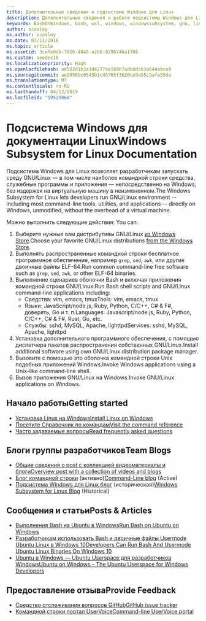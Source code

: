 ```yaml
---
title: Дополнительные сведения о подсистеме Windows для Linux
description: Дополнительные сведения о работе подсистемы Windows для Linux.
keywords: BashOnWindows, bash, wsl, windows, windowssubsystem, gnu, linux
author: scooley
ms.author: scooley
ms.date: 07/11/2016
ms.topic: article
ms.assetid: 3cefe0db-7616-4848-a2b6-9296746a178b
ms.custom: seodec18
ms.localizationpriority: High
ms.openlocfilehash: ad582d1b3a3d4277ee1b9b7adb0dc63a644abce9
ms.sourcegitcommit: ae0956bc0543b1c45765f3620ce9a55c9afe55da
ms.translationtype: MT
ms.contentlocale: ru-RU
ms.lasthandoff: 04/12/2019
ms.locfileid: "59529068"
---
```

# <a name="windows-subsystem-for-linux-documentation"></a><span data-ttu-id="f6a1b-104">Подсистема Windows для документации Linux</span><span class="sxs-lookup"><span data-stu-id="f6a1b-104">Windows Subsystem for Linux Documentation</span></span>

<span data-ttu-id="f6a1b-105">Подсистема Windows для Linux позволяет разработчикам запускать среду GNU/Linux — в том числе наиболее командной строки средства, служебные программы и приложения — непосредственно на Windows, без издержек на виртуальную машину в неизмененном.</span><span class="sxs-lookup"><span data-stu-id="f6a1b-105">The Windows Subsystem for Linux lets developers run GNU/Linux environment -- including most command-line tools, utilities, and applications -- directly on Windows, unmodified, without the overhead of a virtual machine.</span></span>  

<span data-ttu-id="f6a1b-106">Можно выполнить следующие действия: </span><span class="sxs-lookup"><span data-stu-id="f6a1b-106">You can:</span></span>

1. <span data-ttu-id="f6a1b-107">Выберите нужные вам дистрибутивы GNU/Linux [из Windows Store](https://aka.ms/wslstore).</span><span class="sxs-lookup"><span data-stu-id="f6a1b-107">Choose your favorite GNU/Linux distributions [from the Windows Store](https://aka.ms/wslstore).</span></span>
1. <span data-ttu-id="f6a1b-108">Выполнять распространенные командной строки бесплатное программное обеспечение, например `grep`, `sed`, `awk`, или другие двоичные файлы ELF-64.</span><span class="sxs-lookup"><span data-stu-id="f6a1b-108">Run common command-line free software such as `grep`, `sed`, `awk`, or other ELF-64 binaries.</span></span> 
1. <span data-ttu-id="f6a1b-109">Выполнение сценариев оболочки Bash и включая приложения командной строки GNU/Linux:</span><span class="sxs-lookup"><span data-stu-id="f6a1b-109">Run Bash shell scripts and GNU/Linux command-line applications including:</span></span>  
    * <span data-ttu-id="f6a1b-110">Средства: vim, emacs, tmux</span><span class="sxs-lookup"><span data-stu-id="f6a1b-110">Tools: vim, emacs, tmux</span></span>
    * <span data-ttu-id="f6a1b-111">Языки: JavaScript/node.js, Ruby, Python, C/C++, C# & F#, доверять, Go и т. п.</span><span class="sxs-lookup"><span data-stu-id="f6a1b-111">Languages: Javascript/node.js, Ruby, Python, C/C++, C# & F#, Rust, Go, etc.</span></span>
    * <span data-ttu-id="f6a1b-112">Службы: sshd, MySQL, Apache, lighttpd</span><span class="sxs-lookup"><span data-stu-id="f6a1b-112">Services: sshd, MySQL, Apache, lighttpd</span></span>
1. <span data-ttu-id="f6a1b-113">Установка дополнительного программного обеспечения, с помощью диспетчера пакетов распространения собственных GNU/Linux.</span><span class="sxs-lookup"><span data-stu-id="f6a1b-113">Install additional software using own GNU/Linux distribution package manager.</span></span>
1. <span data-ttu-id="f6a1b-114">Вызовите с помощью это оболочка командной строки Unix подобных приложений Windows.</span><span class="sxs-lookup"><span data-stu-id="f6a1b-114">Invoke Windows applications using a Unix-like command-line shell.</span></span>
1. <span data-ttu-id="f6a1b-115">Вызов приложения GNU/Linux на Windows.</span><span class="sxs-lookup"><span data-stu-id="f6a1b-115">Invoke GNU/Linux applications on Windows.</span></span>

## <a name="getting-started"></a><span data-ttu-id="f6a1b-116">Начало работы</span><span class="sxs-lookup"><span data-stu-id="f6a1b-116">Getting started</span></span>

* [<span data-ttu-id="f6a1b-117">Установка Linux на Windows</span><span class="sxs-lookup"><span data-stu-id="f6a1b-117">Install Linux on Windows</span></span>](install_guide.md)
* [<span data-ttu-id="f6a1b-118">Посетите Справочник по командам</span><span class="sxs-lookup"><span data-stu-id="f6a1b-118">Visit the command reference</span></span>](reference.md)
* [<span data-ttu-id="f6a1b-119">Часто задаваемые вопросы</span><span class="sxs-lookup"><span data-stu-id="f6a1b-119">Read frequently asked questions</span></span>](faq.md)

## <a name="team-blogs"></a><span data-ttu-id="f6a1b-120">Блоги группы разработчиков</span><span class="sxs-lookup"><span data-stu-id="f6a1b-120">Team Blogs</span></span>
*  [<span data-ttu-id="f6a1b-121">Общие сведения о post с коллекцией видеоматериалы и блоги</span><span class="sxs-lookup"><span data-stu-id="f6a1b-121">Overview post with a collection of videos and blogs</span></span>](https://blogs.msdn.microsoft.com/commandline/learn-about-windows-console-and-windows-subsystem-for-linux-wsl/)
* <span data-ttu-id="f6a1b-122">[Блог командной строки](https://blogs.msdn.microsoft.com/commandline/) (активно)</span><span class="sxs-lookup"><span data-stu-id="f6a1b-122">[Command-Line blog](https://blogs.msdn.microsoft.com/commandline/) (Active)</span></span>
* <span data-ttu-id="f6a1b-123">[Подсистема Windows для Linux блог](https://blogs.msdn.microsoft.com/wsl/) (историческая)</span><span class="sxs-lookup"><span data-stu-id="f6a1b-123">[Windows Subsystem for Linux Blog](https://blogs.msdn.microsoft.com/wsl/) (Historical)</span></span>

## <a name="posts--articles"></a><span data-ttu-id="f6a1b-124">Сообщения и статьи</span><span class="sxs-lookup"><span data-stu-id="f6a1b-124">Posts & Articles</span></span>
* [<span data-ttu-id="f6a1b-125">Выполнения Bash на Ubuntu в Windows</span><span class="sxs-lookup"><span data-stu-id="f6a1b-125">Run Bash on Ubuntu on Windows</span></span>](https://blogs.windows.com/buildingapps/2016/03/30/run-bash-on-ubuntu-on-windows/)
* [<span data-ttu-id="f6a1b-126">Разработчикам использовать Bash и двоичные файлы Usermode Ubuntu Linux в Windows 10</span><span class="sxs-lookup"><span data-stu-id="f6a1b-126">Developers Can Run Bash And Usermode Ubuntu Linux Binaries On Windows 10</span></span>](https://www.hanselman.com/blog/DevelopersCanRunBashShellAndUsermodeUbuntuLinuxBinariesOnWindows10.aspx)
* [<span data-ttu-id="f6a1b-127">Ubuntu в Windows — Ubuntu Userspace для разработчиков Windows</span><span class="sxs-lookup"><span data-stu-id="f6a1b-127">Ubuntu on Windows – The Ubuntu Userspace for Windows Developers</span></span>](https://insights.ubuntu.com/2016/03/30/ubuntu-on-windows-the-ubuntu-userspace-for-windows-developers/) 

## <a name="provide-feedback"></a><span data-ttu-id="f6a1b-128">Предоставление отзыва</span><span class="sxs-lookup"><span data-stu-id="f6a1b-128">Provide Feedback</span></span>
* [<span data-ttu-id="f6a1b-129">Средство отслеживания вопросов GitHub</span><span class="sxs-lookup"><span data-stu-id="f6a1b-129">GitHub issue tracker</span></span>](https://github.com/Microsoft/BashOnWindows/issues)
* [<span data-ttu-id="f6a1b-130">Командной строки портал UserVoice</span><span class="sxs-lookup"><span data-stu-id="f6a1b-130">Command-line UserVoice portal</span></span>](https://wpdev.uservoice.com/forums/266908-command-prompt-console-bash-on-ubuntu-on-windo/category/161892-bash)
